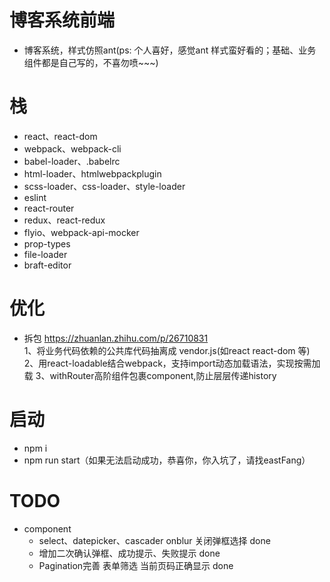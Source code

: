 # 博客系统前端
- 博客系统，样式仿照ant(ps: 个人喜好，感觉ant 样式蛮好看的；基础、业务组件都是自己写的，不喜勿喷~~~)

# 栈
- react、react-dom
- webpack、webpack-cli
- babel-loader、.babelrc
- html-loader、htmlwebpackplugin
- scss-loader、css-loader、style-loader
- eslint
- react-router
- redux、react-redux
- flyio、webpack-api-mocker
- prop-types
- file-loader
- braft-editor

# 优化

- 拆包
https://zhuanlan.zhihu.com/p/26710831<br>
1、将业务代码依赖的公共库代码抽离成 vendor.js(如react react-dom 等)<br>
2、用react-loadable结合webpack，支持import动态加载语法，实现按需加载
3、withRouter高阶组件包裹component,防止层层传递history

# 启动
- npm i
- npm run start（如果无法启动成功，恭喜你，你入坑了，请找eastFang）

# TODO
- component
  - select、datepicker、cascader onblur 关闭弹框选择 done
  - 增加二次确认弹框、成功提示、失败提示 done
  - Pagination完善 表单筛选 当前页码正确显示 done